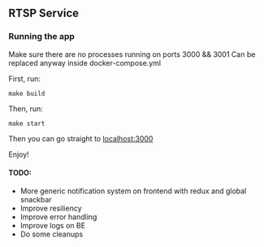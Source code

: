 ## RTSP Service

### Running the app
Make sure there are no processes running on ports 3000 && 3001
Can be replaced anyway inside docker-compose.yml

First, run:
```text
make build
```

Then, run:
```text
make start
```

Then you can go straight to [localhost:3000](http://localhost:3000)

Enjoy!

#### TODO:
- More generic notification system on frontend with redux and global snackbar
- Improve resiliency
- Improve error handling
- Improve logs on BE
- Do some cleanups